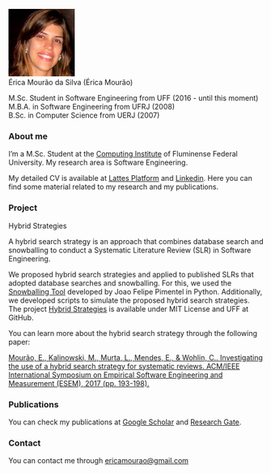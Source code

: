 ![Érica Mourão](https://github.com/ericamourao/ericamourao.github.io/raw/master/Erica.png)  
Érica Mourão da Silva (Érica Mourão)

M.Sc. Student in Software Engineering from UFF (2016 - until this moment)  
M.B.A. in Software Engineering from UFRJ (2008)    
B.Sc. in Computer Science from UERJ (2007)  



### **About me**

I’m a M.Sc. Student at the [Computing Institute](http://www.ic.uff.br/index.php/pt/) of Fluminense Federal University.
My research area is Software Engineering.

My detailed CV is available at [Lattes Platform](http://lattes.cnpq.br/7734579927953717) and [Linkedin](https://www.linkedin.com/in/ericamourao/).
Here you can find some material related to my research and my publications.

### **Project**

Hybrid Strategies

A hybrid search strategy is an approach that combines database search and snowballing to conduct a Systematic Literature Review (SLR) in Software Engineering.

We proposed hybrid search strategies and applied to published SLRs that adopted database searches and snowballing. For this, we used the [Snowballing Tool](https://github.com/JoaoFelipe/snowballing) developed by Joao Felipe Pimentel in Python. Additionally, we developed scripts to simulate the proposed hybrid search strategies. The project [Hybrid Strategies](https://github.com/gems-uff/hybrid-strategies) is available under MIT License and UFF at GitHub. 

You can learn more about the hybrid search strategy through the following paper:

[Mourão, E., Kalinowski, M., Murta, L., Mendes, E., & Wohlin, C.. Investigating the use of a hybrid search strategy for systematic reviews. ACM/IEEE International Symposium on Empirical Software Engineering and Measurement (ESEM), 2017 (pp. 193-198).](https://ieeexplore.ieee.org/abstract/document/8170102)


### **Publications**

You can check my publications at [Google Scholar](https://scholar.google.com.br/citations?hl=pt-BR&user=cNVoORsAAAAJ) and [Research Gate](https://www.researchgate.net/profile/Erica_Mourao/publications).


### **Contact**

You can contact me through ericamourao@gmail.com
